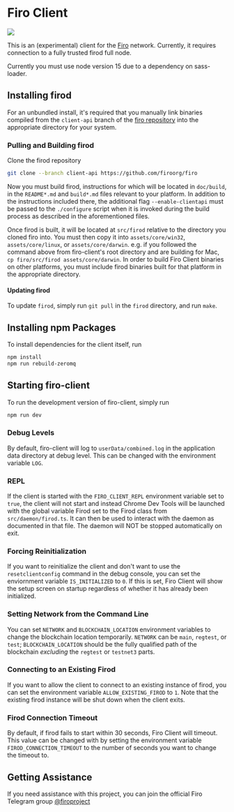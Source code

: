 # Firo Client

![](.github/github-firo-client-header.png)

This is an (experimental) client for the [Firo](https://firo.io/) network. Currently, it requires connection to a
fully trusted firod full node.

Currently you must use node version 15 due to a dependency on sass-loader.

## Installing firod

For an unbundled install, it's required that you manually link binaries compiled from the `client-api` branch of the
[firo repository](https://github.com/firoofficial/firo) into the appropriate directory for your system.

### Pulling and Building firod

Clone the firod repository

```bash
git clone --branch client-api https://github.com/firoorg/firo
```

Now you must build firod, instructions for which will be located in `doc/build`, in the `README*.md` and `build*.md`
files relevant to your platform. In addition to the instructions included there, the additional flag `--enable-clientapi`
must be passed to the `./configure` script when it is invoked during the build process as described in the aforementioned
files.

Once firod is built, it will be located at `src/firod` relative to the directory you cloned firo into. You must then
copy it into `assets/core/win32`, `assets/core/linux`, or `assets/core/darwin`. e.g. if you followed the command above
from firo-client's root directory and are building for Mac, `cp firo/src/firod assets/core/darwin`. In order to
build Firo Client binaries on other platforms, you must include firod binaries built for that platform in the appropriate directory.

#### Updating firod

To update `firod`, simply run `git pull` in the `firod` directory, and run `make`.

## Installing npm Packages

To install dependencies for the client itself, run

```bash
npm install
npm run rebuild-zeromq
```

## Starting firo-client

To run the development version of firo-client, simply run

```bash
npm run dev
```

### Debug Levels

By default, firo-client will log to `userData/combined.log` in the application data directory at debug level. This
can be changed with the environment variable `LOG`.

### REPL

If the client is started with the `FIRO_CLIENT_REPL` environment variable set to `true`, the client will not start
and instead Chrome Dev Tools will be launched with the global variable Firod set to the Firod class from
`src/daemon/firod.ts`. It can then be used to interact with the daemon as documented in that file. The daemon will
NOT be stopped automatically on exit.

### Forcing Reinitialization

If you want to reinitialize the client and don't want to use the `resetclientconfig` command in the debug console, you
can set the enviornment variable `IS_INITIALIZED` to `0`. If this is set, Firo Client will show the setup screen on
startup regardless of whether it has already been initialized.

### Setting Network from the Command Line

You can set `NETWORK` and `BLOCKCHAIN_LOCATION` environment variables to change the blockchain location temporarily.
`NETWORK` can be `main`, `regtest`, or `test`; `BLOCKCHAIN_LOCATION` should be the fully qualified path of the
blockchain *excluding* the `regtest` or `testnet3` parts.

### Connecting to an Existing Firod

If you want to allow the client to connect to an existing instance of firod, you can set the environment variable
`ALLOW_EXISTING_FIROD` to `1`. Note that the existing firod instance will be shut down when the client exits.

### Firod Connection Timeout

By default, if firod fails to start within 30 seconds, Firo Client will timeout. This value can be changed with by
setting the environment variable `FIROD_CONNECTION_TIMEOUT` to the number of seconds you want to change the timeout to.

## Getting Assistance

If you need assistance with this project, you can join the official Firo Telegram group
[@firoproject](https://t.me/firoproject)
